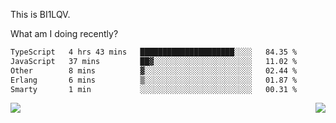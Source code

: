 This is BI1LQV.

What am I doing recently?

<!--START_SECTION:waka-->

```txt
TypeScript   4 hrs 43 mins   █████████████████████░░░░   84.35 %
JavaScript   37 mins         ██▓░░░░░░░░░░░░░░░░░░░░░░   11.02 %
Other        8 mins          ▓░░░░░░░░░░░░░░░░░░░░░░░░   02.44 %
Erlang       6 mins          ▒░░░░░░░░░░░░░░░░░░░░░░░░   01.87 %
Smarty       1 min           ░░░░░░░░░░░░░░░░░░░░░░░░░   00.31 %
```

<!--END_SECTION:waka-->
<img align="right" src="https://github-readme-stats.vercel.app/api?username=bi1lqv&show_icons=true&count_private=true">

<img src="https://metrics.lecoq.io/bi1lqv?template=classic&base.activity=0&base.community=0&base.repositories=0&base.metadata=0&isocalendar=1&base=header%2C%20activity%2C%20community%2C%20repositories%2C%20metadata&base.indepth=false&base.hireable=false&isocalendar=false&isocalendar.duration=full-year&config.timezone=Asia%2FShanghai">
